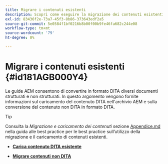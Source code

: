 ```yaml
---
title: Migrare i contenuti esistenti
description: Scopri come eseguire la migrazione dei contenuti esistenti
exl-id: 83436f2e-73a7-45f3-8b86-373643edf2a5
source-git-commit: 5e0584f1bf0216b8b00f00b9fe46fa682c244e08
workflow-type: tm+mt
source-wordcount: '79'
ht-degree: 0%

---
```


# Migrare i contenuti esistenti {#id181AGB000Y4}

Le guide AEM consentono di convertire in formato DITA diversi documenti strutturati e non strutturati. In questo argomento vengono fornite informazioni sul caricamento del contenuto DITA nell&#39;archivio AEM e sulla conversione del contenuto non DITA in formato DITA.

>[!TIP]
>
> Consulta la *Migrazione e caricamento dei contenuti* sezione [Appendice.md](appendix.md) nella guida alle best practice per le best practice sull’utilizzo della migrazione e il caricamento di contenuti esistenti.

- **[Carica contenuto DITA esistente](migrate-content-upload-existing-dita-content.md)**

- **[Migrare contenuti non DITA](migrate-content-non-dita.md)**
